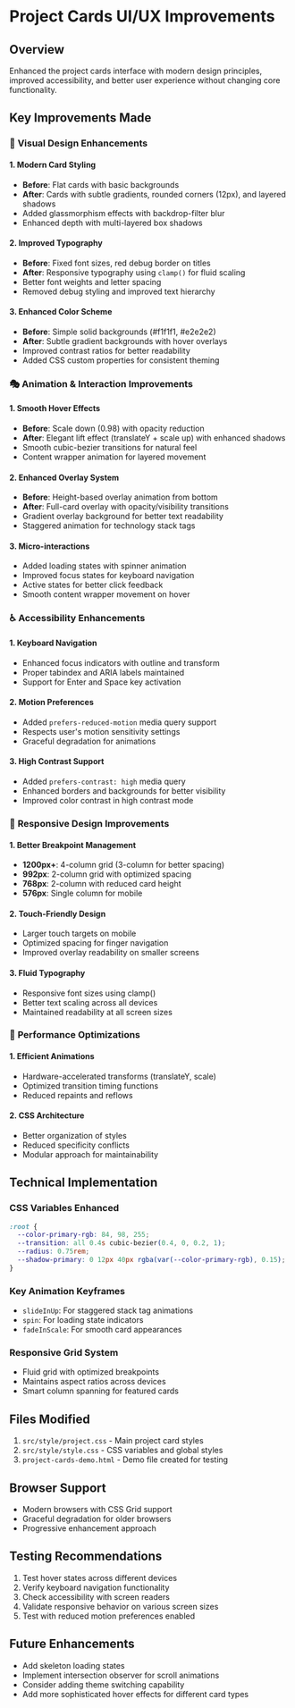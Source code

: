 # Project Cards UI/UX Improvements

## Overview
Enhanced the project cards interface with modern design principles, improved accessibility, and better user experience without changing core functionality.

## Key Improvements Made

### 🎨 **Visual Design Enhancements**

#### 1. **Modern Card Styling**
- **Before**: Flat cards with basic backgrounds
- **After**: Cards with subtle gradients, rounded corners (12px), and layered shadows
- Added glassmorphism effects with backdrop-filter blur
- Enhanced depth with multi-layered box shadows

#### 2. **Improved Typography**
- **Before**: Fixed font sizes, red debug border on titles
- **After**: Responsive typography using `clamp()` for fluid scaling
- Better font weights and letter spacing
- Removed debug styling and improved text hierarchy

#### 3. **Enhanced Color Scheme**
- **Before**: Simple solid backgrounds (#f1f1f1, #e2e2e2)
- **After**: Subtle gradient backgrounds with hover overlays
- Improved contrast ratios for better readability
- Added CSS custom properties for consistent theming

### 🎭 **Animation & Interaction Improvements**

#### 1. **Smooth Hover Effects**
- **Before**: Scale down (0.98) with opacity reduction
- **After**: Elegant lift effect (translateY + scale up) with enhanced shadows
- Smooth cubic-bezier transitions for natural feel
- Content wrapper animation for layered movement

#### 2. **Enhanced Overlay System**
- **Before**: Height-based overlay animation from bottom
- **After**: Full-card overlay with opacity/visibility transitions
- Gradient overlay background for better text readability
- Staggered animation for technology stack tags

#### 3. **Micro-interactions**
- Added loading states with spinner animation
- Improved focus states for keyboard navigation
- Active states for better click feedback
- Smooth content wrapper movement on hover

### ♿ **Accessibility Enhancements**

#### 1. **Keyboard Navigation**
- Enhanced focus indicators with outline and transform
- Proper tabindex and ARIA labels maintained
- Support for Enter and Space key activation

#### 2. **Motion Preferences**
- Added `prefers-reduced-motion` media query support
- Respects user's motion sensitivity settings
- Graceful degradation for animations

#### 3. **High Contrast Support**
- Added `prefers-contrast: high` media query
- Enhanced borders and backgrounds for better visibility
- Improved color contrast in high contrast mode

### 📱 **Responsive Design Improvements**

#### 1. **Better Breakpoint Management**
- **1200px+**: 4-column grid (3-column for better spacing)
- **992px**: 2-column grid with optimized spacing
- **768px**: 2-column with reduced card height
- **576px**: Single column for mobile

#### 2. **Touch-Friendly Design**
- Larger touch targets on mobile
- Optimized spacing for finger navigation
- Improved overlay readability on smaller screens

#### 3. **Fluid Typography**
- Responsive font sizes using clamp()
- Better text scaling across all devices
- Maintained readability at all screen sizes

### 🎯 **Performance Optimizations**

#### 1. **Efficient Animations**
- Hardware-accelerated transforms (translateY, scale)
- Optimized transition timing functions
- Reduced repaints and reflows

#### 2. **CSS Architecture**
- Better organization of styles
- Reduced specificity conflicts
- Modular approach for maintainability

## Technical Implementation

### CSS Variables Enhanced
```css
:root {
  --color-primary-rgb: 84, 98, 255;
  --transition: all 0.4s cubic-bezier(0.4, 0, 0.2, 1);
  --radius: 0.75rem;
  --shadow-primary: 0 12px 40px rgba(var(--color-primary-rgb), 0.15);
}
```

### Key Animation Keyframes
- `slideInUp`: For staggered stack tag animations
- `spin`: For loading state indicators
- `fadeInScale`: For smooth card appearances

### Responsive Grid System
- Fluid grid with optimized breakpoints
- Maintains aspect ratios across devices
- Smart column spanning for featured cards

## Files Modified
1. `src/style/project.css` - Main project card styles
2. `src/style/style.css` - CSS variables and global styles
3. `project-cards-demo.html` - Demo file created for testing

## Browser Support
- Modern browsers with CSS Grid support
- Graceful degradation for older browsers
- Progressive enhancement approach

## Testing Recommendations
1. Test hover states across different devices
2. Verify keyboard navigation functionality
3. Check accessibility with screen readers
4. Validate responsive behavior on various screen sizes
5. Test with reduced motion preferences enabled

## Future Enhancements
- Add skeleton loading states
- Implement intersection observer for scroll animations
- Consider adding theme switching capability
- Add more sophisticated hover effects for different card types
